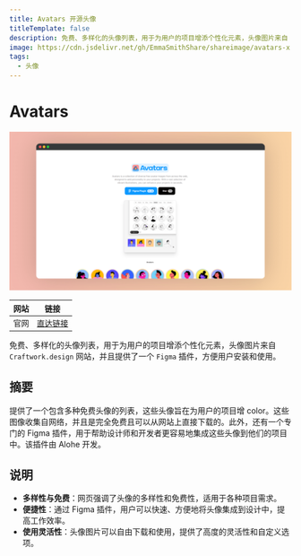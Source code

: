 ```yaml
---
title: Avatars 开源头像
titleTemplate: false
description: 免费、多样化的头像列表，用于为用户的项目增添个性化元素，头像图片来自 Craftwork.design 网站，并且提供了一个 Figma 插件，方便用户安装和使用。
image: https://cdn.jsdelivr.net/gh/EmmaSmithShare/shareimage/avatars-x.png
tags: 
  - 头像
---
```


# Avatars

![avatars_1722959133319-min](./assets/avatars_1722959133319-min.png)

| 网站 |                             链接                             |
| :--: | :----------------------------------------------------------: |
| 官网 | <a href="https://alohe.github.io/avatars/" class="to-url" target="_blank">直达链接</a> |

免费、多样化的头像列表，用于为用户的项目增添个性化元素，头像图片来自 `Craftwork.design` 网站，并且提供了一个 `Figma` 插件，方便用户安装和使用。



## 摘要

提供了一个包含多种免费头像的列表，这些头像旨在为用户的项目增 color。这些图像收集自网络，并且是完全免费且可以从网站上直接下载的。此外，还有一个专门的 Figma 插件，用于帮助设计师和开发者更容易地集成这些头像到他们的项目中。该插件由 Alohe 开发。



## 说明

- **多样性与免费**：网页强调了头像的多样性和免费性，适用于各种项目需求。
- **便捷性**：通过 Figma 插件，用户可以快速、方便地将头像集成到设计中，提高工作效率。
- **使用灵活性**：头像图片可以自由下载和使用，提供了高度的灵活性和自定义选项。